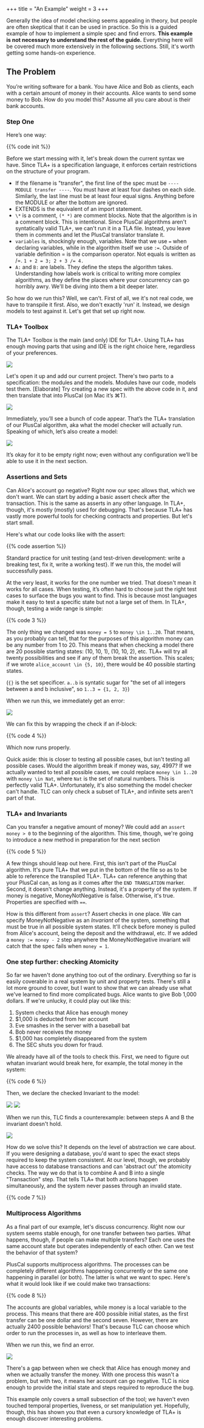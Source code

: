 +++
title = "An Example"
weight = 3
+++

Generally the idea of model checking seems appealing in theory, but people are often skeptical that it can be used in practice. So this is a guided example of how to implement a simple spec and find errors. **This example is not necessary to understand the rest of the guide.** Everything here will be covered much more extensively in the following sections. Still, it's worth getting some hands-on experience.

## The Problem

You’re writing software for a bank. You have Alice and Bob as clients, each with a certain amount of money in their accounts. Alice wants to send some money to Bob. How do you model this? Assume all you care about is their bank accounts.

### Step One

Here’s one way:

{{% code init %}}

Before we start messing with it, let's break down the current syntax we have. Since TLA+ is a specification language, it enforces certain restrictions on the structure of your program. 

* If the filename is "transfer", the first line of the spec must be `---- MODULE transfer ----`. You must have at least four dashes on each side. Similarly, the last line must be at least four equal signs. Anything before the MODULE or after the bottom are ignored.
* EXTENDS is the equivalent of an import statement.
* `\*` is a comment, `(* *)` are comment blocks. Note that the algorithm is in a comment block. This is intentional. Since PlusCal algorithms aren't syntatically valid TLA+, we can't run it in a TLA file. Instead, you leave them in comments and let the PlusCal translator translate it.
* `variables` is, shockingly enough, variables. Note that we use `=` when declaring variables, while in the algorithm itself we use `:=`. Outside of variable definition = is the comparison operator. Not equals is written as /=. `1 + 2 = 3; 2 + 3 /= 4.`
* `A:` and `B:` are labels. They define the steps the algorithm takes. Understanding how labels work is critical to writing more complex algorithms, as they define the places where your concurrency can go horribly awry. We'll be diving into them a bit deeper later.

So how do we run this? Well, we can't. First of all, we it's not real code, we have to transpile it first. Also, we don't exactly 'run' it. Instead, we design models to test against it. Let's get that set up right now.

### TLA+ Toolbox

The TLA+ Toolbox is the main (and only) IDE for TLA+. Using TLA+ has enough moving parts that using and IDE is the right choice here, regardless of your preferences.

![](img/intro_toolbox.png)

Let's open it up and add our current project. There's two parts to a specification: the modules and the models. Modules have our code, models test them. [Elaborate] Try creating a new spec with the above code in it, and then translate that into PlusCal (on Mac it’s ⌘T).

![](img/translated.png)

Immediately, you’ll see a bunch of code appear. That’s the TLA+ translation of our PlusCal algorithm, aka what the model checker will actually run. Speaking of which, let’s also create a model:

![](img/model.png)

It’s okay for it to be empty right now; even without any configuration we’ll be able to use it in the next section.

### Assertions and Sets

Can Alice's account go negative? Right now our spec allows that, which we don't want. We can start by adding a basic assert check after the transaction. This is the same as asserts in any other language. In TLA+, though, it's mostly (mostly) used for debugging. That's because TLA+ has vastly more powerful tools for checking contracts and properties. But let's start small.

Here's what our code looks like with the assert:

{{% code assertion %}}

Standard practice for unit testing {and test-driven development: write a breaking test, fix it, write a working test}. If we run this, the model will successfully pass.

At the very least, it works for the one number we tried. That doesn't mean it works for all cases. When testing, it’s often hard to choose just the right test cases to surface the bugs you want to find. This is because most languages make it easy to test a specific state but not a large set of them. In TLA+, though, testing a wide range is simple:

{{% code 3 %}}

The only thing we changed was `money = 5` to `money \in 1..20`. That means, as you probably can tell, that for the purposes of this algorithm money can be any number from 1 to 20. This means that when checking a model there are 20 possible starting states: (10, 10, 1), (10, 10, 2), etc. TLA+ will try all twenty possibilities and see if any of them break the assertion. This scales; if we wrote `alice_account \in {5, 10}`, there would be 40 possible starting states.

(`{}` is the set specificer. `a..b` is syntatic sugar for "the set of all integers between a and b inclusive", so `1..3 = {1, 2, 3}`)

When we run this, we immediately get an error:

![](img/model_assert_fail.png)

We can fix this by wrapping the check if an if-block:

{{% code 4 %}}

Which now runs properly.

Quick aside: this is closer to testing all possible cases, but isn't testing all possible cases. Would the algorithm break if money was, say, 4997? If we actually wanted to test all possible cases, we could replace `money \in 1..20` with `money \in Nat`, where `Nat` is the set of natural numbers. This is perfectly valid TLA+. Unfortunately, it's also something the model checker can't handle. TLC can only check a subset of TLA+, and infinite sets aren't part of that.

### TLA+ and Invariants

Can you transfer a negative amount of money? We could add an `assert money > 0` to the beginning of the algorithm. This time, though, we're going to introduce a new method in preparation for the next section

{{% code 5 %}}


A few things should leap out here. First, this isn't part of the PlusCal algorithm. It's pure TLA+ that we put in the bottom of the file so as to be able to reference the transpiled TLA+. TLA+ can reference anything that your PlusCal can, as long as it comes after the `END TRANSLATION` marker. Second, it doesn't change anything. Instead, it's a property of the system. If money is negative, MoneyNotNegative is false. Otherwise, it's true. Properties are specified with `==`.

How is this different from `assert`? Assert checks in one place. We can specify MoneyNotNegative as an _Invariant_ of the system, something that must be true in all possible system states. It'll check before money is pulled from Alice's account, being the deposit and the withdrawal, etc. If we added a `money := money - 2` step anywhere the MoneyNotNegative invariant will catch that the spec fails when `money = 1`.

### One step further: checking Atomicity

So far we haven't done anything too out of the ordinary. Everything so far is easily coverable in a real system by unit and property tests. There's still a lot more ground to cover, but I want to show that we can already use what we've learned to find more complicated bugs. Alice wants to give Bob 1,000 dollars. If we're unlucky, it could play out like this:

1. System checks that Alice has enough money
1. $1,000 is deducted from her account
1. Eve smashes in the server with a baseball bat
1. Bob never receives the money
1. $1,000 has completely disappeared from the system
1. The SEC shuts you down for fraud.

We already have all of the tools to check this. First, we need to figure out whatan invariant would break here, for example, the total money in the system:

{{% code 6 %}}

Then, we declare the checked Invariant to the model:

![](img/model_moneyinvariant1.png)
![](img/model_moneyinvariant2.png)

When we run this, TLC finds a counterexample: between steps A and B the invariant doesn't hold.

![](img/model_moneyinvariant_fail.png)

How do we solve this? It depends on the level of abstraction we care about. If you were designing a database, you'd want to spec the exact steps required to keep the system consistent. At our level, though, we probably have access to database transactions and can 'abstract out' the atomicity checks. The way we do that is to combine A and B into a single "Transaction" step. That tells TLA+ that both actions happen simultaneously, and the system never passes through an invalid state.

{{% code 7 %}}

### Multiprocess Algorithms

As a final part of our example, let's discuss concurrency. Right now our system seems stable enough, for one transfer between two parties. What happens, though, if people can make multiple transfers? Each one uses the same account state but operates independently of each other. Can we test the behavior of that system?

PlusCal supports multiprocess algorithms. The processes can be completely different algorithms happening concurrently or the same one happening in parallel (or both). The latter is what we want to spec. Here's what it would look like if we could make two transactions:

{{% code 8 %}}

The accounts are global variables, while money is a local variable to the process. This means that there are 400 possible initial states, as the first transfer can be one dollar and the second seven. However, there are actually 2400 possible behaviors! That's because TLC can choose which order to run the processes in, as well as how to interleave them.

When we run this, we find an error. 

![](img/multiprocess_fail.png)

There's a gap between when we check that Alice has enough money and when we actually transfer the money. With one process this wasn't a problem, but with two, it means her account can go negative. TLC is nice enough to provide the initial state and steps required to reproduce the bug.

This example only covers a small subsection of the tool; we haven't even touched temporal properties, liveness, or set manipulation yet. Hopefully, though, this has shown you that even a cursory knowledge of TLA+ is enough discover interesting problems.
